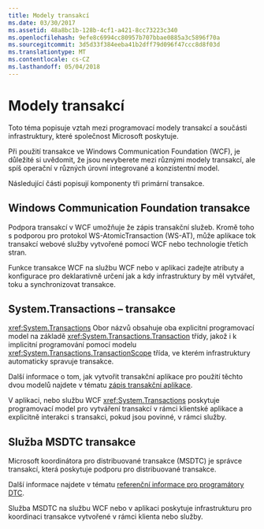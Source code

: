 ```yaml
---
title: Modely transakcí
ms.date: 03/30/2017
ms.assetid: 48a8bc1b-128b-4cf1-a421-8cc73223c340
ms.openlocfilehash: 9efe8c6994cc80957b707bbae0885a3c5896f70a
ms.sourcegitcommit: 3d5d33f384eeba41b2dff79d096f47ccc8d8f03d
ms.translationtype: MT
ms.contentlocale: cs-CZ
ms.lasthandoff: 05/04/2018
---
```

# <a name="transaction-models"></a>Modely transakcí
Toto téma popisuje vztah mezi programovací modely transakcí a součásti infrastruktury, které společnost Microsoft poskytuje.  
  
 Při použití transakce ve Windows Communication Foundation (WCF), je důležité si uvědomit, že jsou nevyberete mezi různými modely transakcí, ale spíš operační v různých úrovní integrované a konzistentní model.  
  
 Následující části popisují komponenty tři primární transakce.  
  
## <a name="windows-communication-foundation-transactions"></a>Windows Communication Foundation transakce  
 Podpora transakcí v WCF umožňuje že zápis transakční služeb. Kromě toho s podporou pro protokol WS-AtomicTransaction (WS-AT), může aplikace tok transakcí webové služby vytvořené pomocí WCF nebo technologie třetích stran.  
  
 Funkce transakce WCF na službu WCF nebo v aplikaci zadejte atributy a konfigurace pro deklarativně určení jak a kdy infrastruktury by měl vytvářet, toku a synchronizovat transakce.  
  
## <a name="systemtransactions-transactions"></a>System.Transactions – transakce  
 <xref:System.Transactions> Obor názvů obsahuje oba explicitní programovací model na základě <xref:System.Transactions.Transaction> třídy, jakož i k implicitní programování pomocí modelu <xref:System.Transactions.TransactionScope> třída, ve kterém infrastruktury automaticky spravuje transakce.  
  
 Další informace o tom, jak vytvořit transakční aplikace pro použití těchto dvou modelů najdete v tématu [zápis transakční aplikace](http://go.microsoft.com/fwlink/?LinkId=94947).  
  
 V aplikaci, nebo službu WCF <xref:System.Transactions> poskytuje programovací model pro vytváření transakcí v rámci klientské aplikace a explicitně interakci s transakci, pokud jsou povinné, v rámci služby.  
  
## <a name="msdtc-transactions"></a>Služba MSDTC transakce  
 Microsoft koordinátora pro distribuované transakce (MSDTC) je správce transakcí, která poskytuje podporu pro distribuované transakce.  
  
 Další informace najdete v tématu [referenční informace pro programátory DTC](http://go.microsoft.com/fwlink/?LinkId=94948).  
  
 Služba MSDTC na službu WCF nebo v aplikaci poskytuje infrastrukturu pro koordinaci transakce vytvořené v rámci klienta nebo služby.
